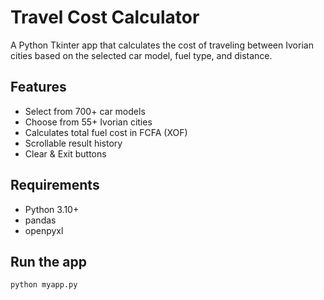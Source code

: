 # Travel Cost Calculator

A Python Tkinter app that calculates the cost of traveling between Ivorian cities 
based on the selected car model, fuel type, and distance.

## Features
- Select from 700+ car models
- Choose from 55+ Ivorian cities
- Calculates total fuel cost in FCFA (XOF)
- Scrollable result history
- Clear & Exit buttons

## Requirements
- Python 3.10+
- pandas
- openpyxl

## Run the app
```bash
python myapp.py
